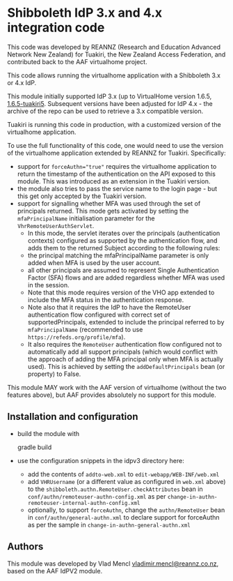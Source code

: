 
# Shibboleth IdP 3.x and 4.x integration code #

This code was developed by REANNZ (Research and Education Advanced Network New Zealand) for Tuakiri, the New Zealand Access Federation, and contributed back to the AAF virtualhome project.

This code allows running the virtualhome application with a Shibboleth 3.x or 4.x IdP.

This module initially supported IdP 3.x (up to VirtualHome version 1.6.5, [1.6.5-tuakiri5](https://github.com/REANNZ/AAF-VHO/releases/tag/1.6.5-tuakiri5).  Subsequent versions have been adjusted for IdP 4.x - the archive of the repo can be used to retrieve a 3.x compatible version.

Tuakiri is running this code in production, with a customized version of the virtualhome application.

To use the full functionality of this code, one would need to use the version of the virtualhome application extended by REANNZ for Tuakiri.  Specifically:
* support for `forceAuthn="true"` requires the virtualhome application to return the timestamp of the authentication on the API exposed to this module.  This was introduced as an extension in the Tuakiri version.
* the module also tries to pass the service name to the login page - but this get only accepted by the Tuakiri version.
* support for signalling whether MFA was used through the set of principals returned.  This mode gets activated by setting the `mfaPrincipalName` initialisation parameter for the `VhrRemoteUserAuthServlet`.
  *  In this mode, the servlet iterates over the principals (authentication contexts) configured as supported by the authentication flow, and adds them to the returned Subject according to the following rules:
    * the principal matching the mfaPrincipalName parameter is only added when MFA is used by the user account.
    * all other principals are assumed to represent Single Authentication Factor (SFA) flows and are added regardless whether MFA was used in the session.
  * Note that this mode requires version of the VHO app extended to include the MFA status in the authentication response.
  * Note also that it requires the IdP to have the RemoteUser authentication flow configured with correct set of supportedPrincipals, extended to include the principal referred to by `mfaPrincipalName` (recommended to use `https://refeds.org/profile/mfa`).
  * It also requires the `RemoteUser` authentication flow configured not to automatically add all support principals (which would conflict with the approach of adding the MFA principal only when MFA is actually used).  This is achieved by setting the `addDefaultPrincipals` bean (or property) to False.

This module MAY work with the AAF version of virtualhome (without the two features above), but AAF provides absolutely no support for this module.

## Installation and configuration ##

* build the module with

    gradle build

* use the configuration snippets in the idpv3 directory here:
  * add the contents of `addto-web.xml` to `edit-webapp/WEB-INF/web.xml`
  * add `VHRUsername` (or a different value as configured in `web.xml` above) to the `shibboleth.authn.RemoteUser.checkAttributes` bean in `conf/authn/remoteuser-authn-config.xml` as per `change-in-authn-remoteuser-internal-authn-config.xml`
  * optionally, to support `forceAuthn`, change the `authn/RemoteUser` bean in `conf/authn/general-authn.xml` to declare support for forceAuthn as per the sample in `change-in-authn-general-authn.xml`

## Authors ##

This module was developed by Vlad Mencl <vladimir.mencl@reannz.co.nz>, based on the AAF IdPV2 module.
